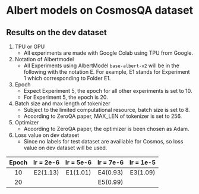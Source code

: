 # Albert models on CosmosQA dataset

## Results on the dev dataset 
1. TPU or GPU
    - All experiments are made with Google Colab using TPU from Google.
2. Notation of Albertmodel
    - All Experiments using AlbertModel `base-albert-v2` will be in the following with the notation E. For example, E1 stands for Experiment 1 which corresponding to Folder E1.
4. Epoch
    - Expect Experiment 5, the epoch for all other experiments is set to 10. 
    - For Experiment 5, the epoch is 20.
5. Batch size and max length of tokenizer
    - Subject to the limited computational resource, batch size is set to 8.
    - Acoording to ZeroQA paper, MAX_LEN of tokenizer is set to 256.
5. Optimizer
    - Acoording to ZeroQA paper, the optimizer is been chosen as Adam.
5. Loss value on dev dataset
    - Since no labels for test dataset are availiable for Cosmos, so loss value on dev dataset will be used.

| Epoch | lr = 2e-6 | lr = 5e-6 | lr = 7e-6 | lr = 1e-5 |  
| :---: | :----: | :---: | :---: | :---: |
| 10    | E2(1.13)| E1(1.01)|E4(0.93)|E3(1.09)|
| 20    ||| E5(0.99)||



